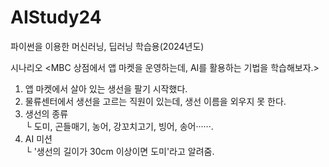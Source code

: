 # AIStudy24
파이썬을 이용한 머신러닝, 딥러닝 학습용(2024년도)

시나리오
<MBC 상점에서 앱 마켓을 운영하는데, AI를 활용하는 기법을 학습해보자.>
1. 앱 마켓에서 살아 있는 생선을 팔기 시작했다.
2. 물류센터에서 생선을 고르는 직원이 있는데, 생선 이름을 외우지 못 한다.
3. 생선의 종류<br/>
  └ 도미, 곤들매기, 농어, 강꼬치고기, 빙어, 송어······.
4. AI 미션<br/>
  └ '생선의 길이가 30cm 이상이면 도미'라고 알려줌.
